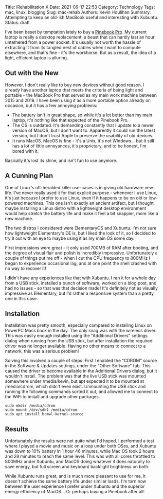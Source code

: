 Title: iRehabilitation X
Date: 2021-06-17 22:53
Category: Technology
Tags: mac, linux, blogging
Slug: mac-rehab
Authors: Kevin Houlihan
Summary: Attempting to keep an old-ish MacBook useful and interesting with Xubuntu.
Status: draft

I've been beset by temptation lately to buy a [Pinebook Pro][pbpro]. My current laptop is really a desktop replacement, a beast that can hardly last an hour untethered from a power socket. It's usually not worth the hassle of extracting it from its tangled nest of cables when I want to compute elsewhere, and that's fine - it's the workhorse. But as a result, the idea of a light, efficient laptop is alluring.

## Out with the New

However, I don't really like to buy new devices without good reason. I already have another laptop that meets the criteria of being light and portable - the MacBook Pro that served as my main work machine between 2015 and 2019. I have been using it as a more portable option already on occasion, but it has a few annoying problems:

* The battery isn't in great shape, so while it's a lot better than my main laptop, it's nothing like that expected of the Pinebook Pro.
* The OS is outdated. It's demanding constantly that I update to a newer version of MacOS, but I don't want to. Apparently it could run the latest version, but I don't trust Apple to preserve the usability of old devices.
* It runs MacOS. MacOS is fine - it's a Unix, it's not Windows... but it still has a lot of little annoyances, it's proprietary, and to be honest, I'm bored with it.

Basically it's lost its shine, and isn't fun to use anymore.

## A Cunning Plan

One of Linux's oft-heralded killer use-cases is in giving old hardware new life. I've never really used it for that explicit purpose - whenever I use Linux, it's just because I prefer to use Linux, even if it happens to be on old or low-powered machines. This one isn't exactly an ancient artifact, but I thought maybe installing a Linux distro with a lightweight desktop environment would help stretch the battery life and make it feel a bit snappier, more like a new machine.

The two distros I considered were ElementaryOS and Xubuntu. I'm not sure how lightweight Elementary's DE is, but I liked the look of it, so I decided to try it out with an eye to maybe using it as my main OS some day.

First impressions were great - it only used 700MB of RAM after booting, and the degree of visual flair and polish is incredibly impressive. Unfortunately a couple of things put me off - when I cut the CPU frequency to 800MHz I began to experience occasional lag, and at one point the shell crashed with no way to recover it!

I didn't have any experiences like that with Xubuntu. I ran it for a whole day from a USB stick, installed a bunch of software, worked on a blog post, and had no issues - so that was that decision made! It's definitely not as visually impressive as Elementary, but I'd rather a responsive system than a pretty one in this case.

## Installation

Installation was pretty smooth, especially compared to installing Linux on PowerPC Macs back in the day. The only snag was with the wireless driver. This was easily enough installed using the "Additional Drivers" settings dialog when running from the USB stick, but after installation the required driver was no longer available. Having no other means to connect to a network, this was a serious problem!

Solving this involved a couple of steps. First I enabled the "CDROM" source in the Software & Updates settings, under the "Other Software" tab. This caused the driver to become available in the Additional Drivers dialog, but it wouldn't install. The problem was that the live USB stick was mounted somewhere under /media/kevin, but apt expected it to be mounted at /media/cdrom, which didn't even exist. Unmounting the USB stick and running the following commands sorted it out, and allowed me to connect to the WiFi to install and upgrade other packages.

```
sudo mkdir /media/cdrom
sudo mount /dev/sdb1 /media/cdrom
sudo apt install bcmwl-kernel-source
```

## Results

Unfortunately the results were not quite what I'd hoped. I performed a test where I played a movie and music on a loop under both OSes, and Xubuntu was down to 10% battery in 1 hour 46 minutes, while Mac OS took 2 hours and 28 minutes to reach the same level. This was with all cores throttled to 800MHz under Xubuntu, and MacOS doing whatever it does naturally to save energy, but full screen and keyboard backlight brightness on both.

While Xubuntu runs great, and is much more pleasant to use for me, it doesn't achieve the same battery life under similar loads. I'm torn now between the user experience I prefer under Xubuntu and the superior energy efficiency of MacOS... Or perhaps buying a Pinebook after all!

[pbpro]: https://www.pine64.org/pinebook-pro/ "Pinebook Pro"
